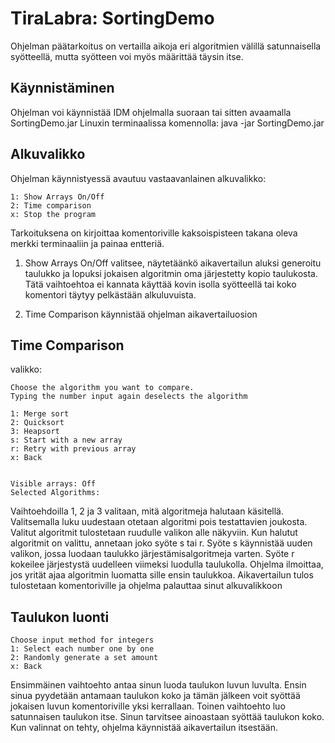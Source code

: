 TiraLabra: SortingDemo
======================

Ohjelman päätarkoitus on vertailla aikoja eri algoritmien välillä satunnaisella syötteellä, mutta syötteen voi myös määrittää täysin itse.

Käynnistäminen
--------------------

Ohjelman voi käynnistää IDM ohjelmalla suoraan tai sitten avaamalla SortingDemo.jar Linuxin terminaalissa komennolla: java -jar SortingDemo.jar

Alkuvalikko
---------------

Ohjelman käynnistyessä avautuu vastaavanlainen alkuvalikko:

	1: Show Arrays On/Off
	2: Time comparison
	x: Stop the program

Tarkoituksena on kirjoittaa komentoriville kaksoispisteen takana oleva merkki terminaaliin ja painaa entteriä. 

1. Show Arrays On/Off valitsee, näytetäänkö aikavertailun aluksi generoitu taulukko ja lopuksi jokaisen algoritmin oma järjestetty kopio taulukosta. Tätä vaihtoehtoa ei kannata käyttää kovin isolla syötteellä tai koko komentori täytyy pelkästään alkuluvuista.

2. Time Comparison käynnistää ohjelman aikavertailuosion

Time Comparison
----------------------

valikko:

	Choose the algorithm you want to compare.
	Typing the number input again deselects the algorithm

	1: Merge sort
	2: Quicksort
	3: Heapsort
	s: Start with a new array
	r: Retry with previous array
	x: Back


	Visible arrays: Off
	Selected Algorithms: 



Vaihtoehdoilla 1, 2 ja 3 valitaan, mitä algoritmeja halutaan käsitellä. Valitsemalla luku uudestaan otetaan algoritmi pois testattavien joukosta. Valitut algoritmit tulostetaan ruudulle valikon alle näkyviin. Kun halutut algoritmit on valittu, annetaan joko syöte s tai r. Syöte s käynnistää uuden valikon, jossa luodaan taulukko järjestämisalgoritmeja varten. Syöte r kokeilee järjestystä uudelleen viimeksi luodulla taulukolla. Ohjelma ilmoittaa, jos yrität ajaa algoritmin luomatta sille ensin taulukkoa. Aikavertailun tulos tulostetaan komentoriville ja ohjelma palauttaa sinut alkuvalikkoon


Taulukon luonti
--------------------

	Choose input method for integers
	1: Select each number one by one
	2: Randomly generate a set amount
	x: Back

Ensimmäinen vaihtoehto antaa sinun luoda taulukon luvun luvulta. Ensin sinua pyydetään antamaan taulukon koko ja tämän jälkeen voit syöttää jokaisen luvun komentoriville yksi kerrallaan. Toinen vaihtoehto luo satunnaisen taulukon itse. Sinun tarvitsee ainoastaan syöttää taulukon koko. Kun valinnat on tehty, ohjelma käynnistää aikavertailun itsestään.


